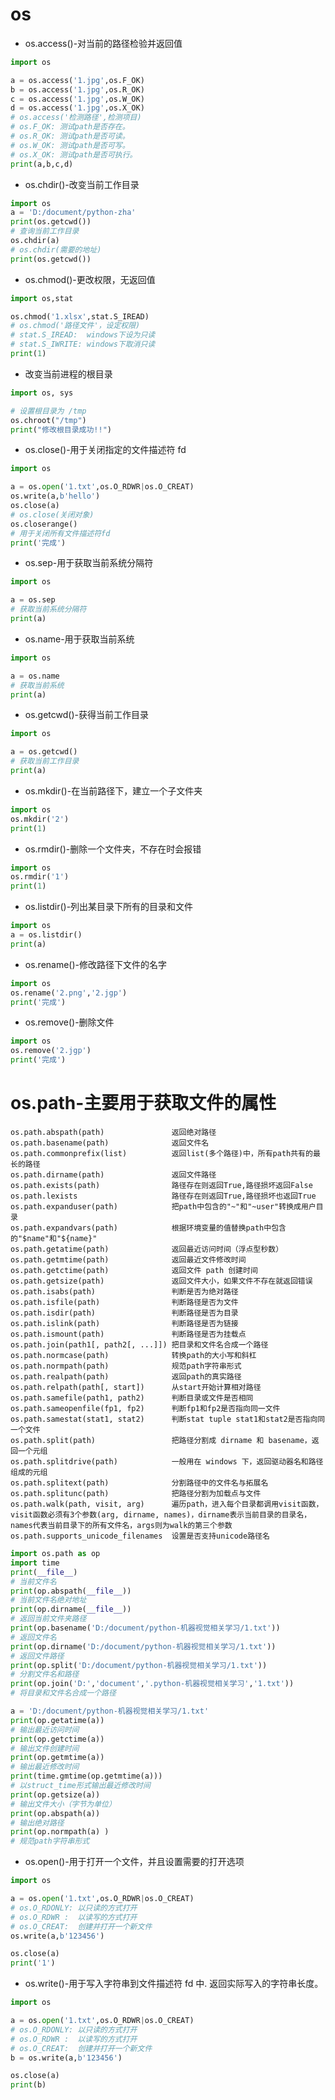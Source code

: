# os

+ os.access()-对当前的路径检验并返回值

```python
import os

a = os.access('1.jpg',os.F_OK)
b = os.access('1.jpg',os.R_OK)
c = os.access('1.jpg',os.W_OK)
d = os.access('1.jpg',os.X_OK)
# os.access('检测路径',检测项目)
# os.F_OK: 测试path是否存在。
# os.R_OK: 测试path是否可读。
# os.W_OK: 测试path是否可写。
# os.X_OK: 测试path是否可执行。
print(a,b,c,d)
```

+ os.chdir()-改变当前工作目录

```python
import os
a = 'D:/document/python-zha'
print(os.getcwd())
# 查询当前工作目录
os.chdir(a)
# os.chdir(需要的地址)
print(os.getcwd())
```

+ os.chmod()-更改权限，无返回值

```python
import os,stat

os.chmod('1.xlsx',stat.S_IREAD)
# os.chmod('路径文件'，设定权限)
# stat.S_IREAD:  windows下设为只读
# stat.S_IWRITE: windows下取消只读
print(1)
```

+ 改变当前进程的根目录

```python
import os, sys

# 设置根目录为 /tmp
os.chroot("/tmp")
print("修改根目录成功!!")
```

+ os.close()-用于关闭指定的文件描述符 fd

```python
import os

a = os.open('1.txt',os.O_RDWR|os.O_CREAT)
os.write(a,b'hello')
os.close(a)
# os.close(关闭对象)
os.closerange()
# 用于关闭所有文件描述符fd
print('完成')
```

+ os.sep-用于获取当前系统分隔符

```python
import os

a = os.sep
# 获取当前系统分隔符
print(a)
```

+ os.name-用于获取当前系统

```python
import os

a = os.name
# 获取当前系统
print(a)
```

+ os.getcwd()-获得当前工作目录

```python
import os

a = os.getcwd()
# 获取当前工作目录
print(a)
```

+ os.mkdir()-在当前路径下，建立一个子文件夹

```python
import os
os.mkdir('2')
print(1)
```

+ os.rmdir()-删除一个文件夹，不存在时会报错

```python
import os
os.rmdir('1')
print(1)
```

+ os.listdir()-列出某目录下所有的目录和文件

```python
import os
a = os.listdir()
print(a)
```

+ os.rename()-修改路径下文件的名字

```python
import os
os.rename('2.png','2.jgp')
print('完成')
```

+ os.remove()-删除文件

```python
import os
os.remove('2.jgp')
print('完成')
```

# os.path-主要用于获取文件的属性

```
os.path.abspath(path)	            返回绝对路径
os.path.basename(path)	            返回文件名
os.path.commonprefix(list)	        返回list(多个路径)中，所有path共有的最长的路径
os.path.dirname(path)	            返回文件路径
os.path.exists(path)	            路径存在则返回True,路径损坏返回False
os.path.lexists	                    路径存在则返回True,路径损坏也返回True
os.path.expanduser(path)	        把path中包含的"~"和"~user"转换成用户目录
os.path.expandvars(path)	        根据环境变量的值替换path中包含的"$name"和"${name}"
os.path.getatime(path)	            返回最近访问时间（浮点型秒数）
os.path.getmtime(path)	            返回最近文件修改时间
os.path.getctime(path)	            返回文件 path 创建时间
os.path.getsize(path)	            返回文件大小，如果文件不存在就返回错误
os.path.isabs(path)	                判断是否为绝对路径
os.path.isfile(path)	            判断路径是否为文件
os.path.isdir(path)	                判断路径是否为目录
os.path.islink(path)	            判断路径是否为链接
os.path.ismount(path)	            判断路径是否为挂载点
os.path.join(path1[, path2[, ...]])	把目录和文件名合成一个路径
os.path.normcase(path)	            转换path的大小写和斜杠
os.path.normpath(path)	            规范path字符串形式
os.path.realpath(path)	            返回path的真实路径
os.path.relpath(path[, start])	    从start开始计算相对路径
os.path.samefile(path1, path2)	    判断目录或文件是否相同
os.path.sameopenfile(fp1, fp2)	    判断fp1和fp2是否指向同一文件
os.path.samestat(stat1, stat2)  	判断stat tuple stat1和stat2是否指向同一个文件
os.path.split(path)	                把路径分割成 dirname 和 basename，返回一个元组
os.path.splitdrive(path)	        一般用在 windows 下，返回驱动器名和路径组成的元组
os.path.splitext(path)          	分割路径中的文件名与拓展名
os.path.splitunc(path)	            把路径分割为加载点与文件
os.path.walk(path, visit, arg)  	遍历path，进入每个目录都调用visit函数，visit函数必须有3个参数(arg, dirname, names)，dirname表示当前目录的目录名，names代表当前目录下的所有文件名，args则为walk的第三个参数
os.path.supports_unicode_filenames	设置是否支持unicode路径名
```

```python
import os.path as op
import time
print(__file__)
# 当前文件名
print(op.abspath(__file__))
# 当前文件名绝对地址
print(op.dirname(__file__))
# 返回当前文件夹路径
print(op.basename('D:/document/python-机器视觉相关学习/1.txt'))
# 返回文件名
print(op.dirname('D:/document/python-机器视觉相关学习/1.txt'))
# 返回文件路径
print(op.split('D:/document/python-机器视觉相关学习/1.txt'))
# 分割文件名和路径
print(op.join('D:','document','.python-机器视觉相关学习','1.txt'))
# 将目录和文件名合成一个路径

a = 'D:/document/python-机器视觉相关学习/1.txt'
print(op.getatime(a))
# 输出最近访问时间
print(op.getctime(a))
# 输出文件创建时间
print(op.getmtime(a))
# 输出最近修改时间
print(time.gmtime(op.getmtime(a)))
# 以struct_time形式输出最近修改时间
print(op.getsize(a))
# 输出文件大小（字节为单位）
print(op.abspath(a))
# 输出绝对路径
print(op.normpath(a) )
# 规范path字符串形式
```

+ os.open()-用于打开一个文件，并且设置需要的打开选项

```python
import os

a = os.open('1.txt',os.O_RDWR|os.O_CREAT)
# os.O_RDONLY: 以只读的方式打开
# os.O_RDWR :  以读写的方式打开
# os.O_CREAT:  创建并打开一个新文件
os.write(a,b'123456')

os.close(a)
print('1')
```

+ os.write()-用于写入字符串到文件描述符 fd 中. 返回实际写入的字符串长度。

```python
import os

a = os.open('1.txt',os.O_RDWR|os.O_CREAT)
# os.O_RDONLY: 以只读的方式打开
# os.O_RDWR :  以读写的方式打开
# os.O_CREAT:  创建并打开一个新文件
b = os.write(a,b'123456')

os.close(a)
print(b)
```

